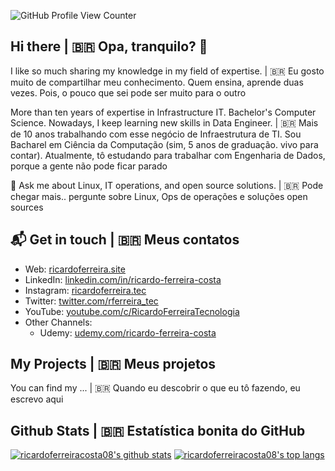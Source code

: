 
![GitHub Profile View Counter](https://komarev.com/ghpvc/?username=ricardoferreiracosta08&style=flat-square)

## Hi there | 🇧🇷 Opa, tranquilo? 👋

I like so much sharing my knowledge in my field of expertise. | 🇧🇷 Eu gosto muito de compartilhar meu conhecimento. Quem ensina, aprende duas vezes. Pois, o pouco que sei pode ser muito para o outro

More than ten years of expertise in Infrastructure IT. Bachelor's Computer Science. Nowadays, I keep learning new skills in Data Engineer. | 🇧🇷 Mais de 10 anos trabalhando com esse negócio de Infraestrutura de TI. Sou Bacharel em Ciência da Computação (sim, 5 anos de graduação. vivo para contar). Atualmente, tô estudando para trabalhar com Engenharia de Dados, porque a gente não pode ficar parado

💬 Ask me about Linux, IT operations, and open source solutions. | 🇧🇷 Pode chegar mais.. pergunte sobre Linux, Ops de operações e soluções open sources

## 📬 Get in touch | 🇧🇷 Meus contatos 

- Web: [ricardoferreira.site](https://ricardoferreira.site)
- LinkedIn: [linkedin.com/in/ricardo-ferreira-costa](https://linkedin.com/in/ricardo-ferreira-costa/)
- Instagram: [ricardoferreira.tec](https://www.instagram.com/ricardoferreira.tec/)
- Twitter: [twitter.com/rferreira_tec](https://twitter.com/rferreira_tec)
- YouTube: [youtube.com/c/RicardoFerreiraTecnologia](https://youtube.com/c/RicardoFerreiraTecnologia)
- Other Channels:
  - Udemy: [udemy.com/ricardo-ferreira-costa](https://www.udemy.com/user/ricardo-ferreira-costa-2)

## My Projects | 🇧🇷 Meus projetos

You can find my ... | 🇧🇷 Quando eu descobrir o que eu tô fazendo, eu escrevo aqui

## Github Stats | 🇧🇷 Estatística bonita do GitHub

[![ricardoferreiracosta08's github stats](https://github-readme-stats.vercel.app/api?username=ricardoferreiracosta08&include_all_commits=true&count_private=true&show_icons=true&theme=algolia)](https://github.com/anuraghazra/github-readme-stats)
[![ricardoferreiracosta08's top langs](https://github-readme-stats-eight-theta.vercel.app/api/top-langs/?username=ricardoferreiracosta08&layout=compact&langs_count=8&theme=algolia)](https://github.com/anuraghazra/github-readme-stats)


<!--
**ricardoferreiracosta08/ricardoferreiracosta08** is a ✨ _special_ ✨ repository because its `README.md` (this file) appears on your GitHub profile.

Here are some ideas to get you started:

- 🔭 I’m currently working on ...
- 🌱 I’m currently learning ...
- 👯 I’m looking to collaborate on ...
- 🤔 I’m looking for help with ...
- 💬 Ask me about ...
- 📫 How to reach me: ...
- 😄 Pronouns: ...
- ⚡ Fun fact: ...
-->
